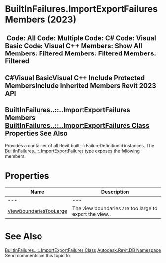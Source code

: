 # BuiltInFailures.ImportExportFailures Members (2023)

﻿
 Code: All Code: Multiple Code: C# Code: Visual Basic Code: Visual C++  Members: Show All Members: Filtered Members: Filtered Members: Filtered   
---  
C#Visual BasicVisual C++
Include Protected MembersInclude Inherited Members
Revit 2023 API  
---  
BuiltInFailures..::..ImportExportFailures Members  
[BuiltInFailures..::..ImportExportFailures Class](04e1dc26-35bd-e21a-3658-f5bc4cb9f354.md "BuiltInFailures.ImportExportFailures Class") Properties See Also  
---  
Provides a container of all Revit built-in FailureDefinitionId instances.
The [BuiltInFailures..::..ImportExportFailures](04e1dc26-35bd-e21a-3658-f5bc4cb9f354.md "BuiltInFailures.ImportExportFailures Class") type exposes the following members.
# Properties
| Name | Description |
| --- | --- |
| --- | --- | --- |
| [ViewBoundariesTooLarge](24f9a3e2-6cec-a9af-325b-7b7726148830.md "ViewBoundariesTooLarge Property") | The view boundaries are too large to export the view.. |

# See Also
[BuiltInFailures..::..ImportExportFailures Class](04e1dc26-35bd-e21a-3658-f5bc4cb9f354.md "BuiltInFailures.ImportExportFailures Class")
[Autodesk.Revit.DB Namespace](87546ba7-461b-c646-cbb1-2cb8f5bff8b2.md "Autodesk.Revit.DB Namespace")
Send comments on this topic to 